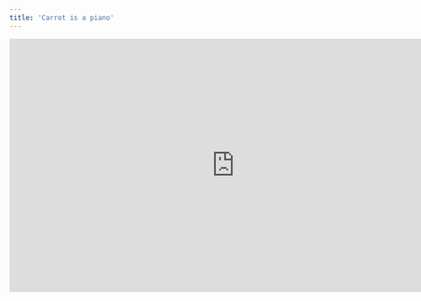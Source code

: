 ```yaml
---
title: 'Carrot is a piano'
---
```


<iframe width="800" height="450" src="https://www.youtube.com/embed/MyVv-STOJzk" frameborder="0" allow="accelerometer; autoplay; encrypted-media; gyroscope; picture-in-picture" allowfullscreen></iframe>
